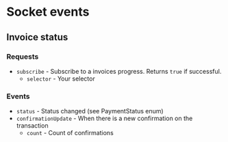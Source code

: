 # Socket events

## Invoice status
### Requests
* `subscribe` - Subscribe to a invoices progress. Returns `true` if successful.
    * `selector` - Your selector

### Events
* `status` - Status changed (see PaymentStatus enum)
* `confirmationUpdate` - When there is a new confirmation on the transaction
    * `count` - Count of confirmations